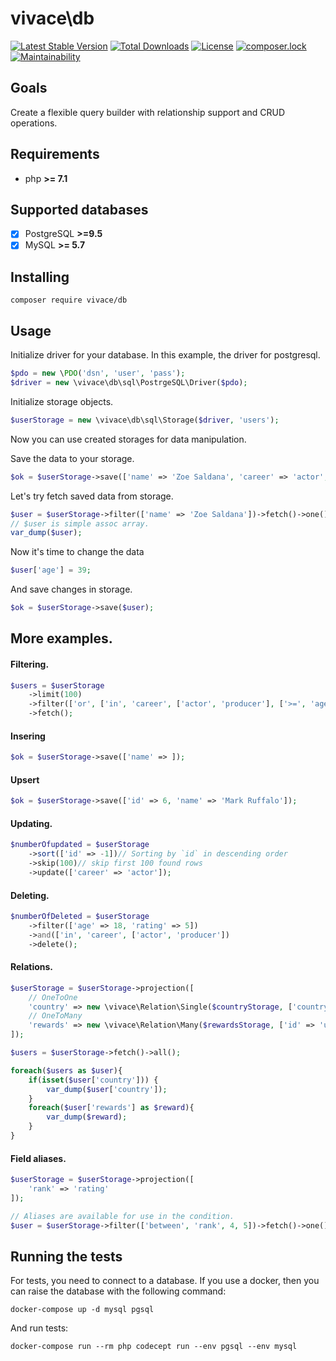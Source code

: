 # vivace\db

[![Latest Stable Version](https://poser.pugx.org/vivace/db/v/stable)](https://packagist.org/packages/vivace/db)
[![Total Downloads](https://poser.pugx.org/vivace/db/downloads)](https://packagist.org/packages/vivace/db)
[![License](https://poser.pugx.org/vivace/db/license)](https://packagist.org/packages/vivace/db)
[![composer.lock](https://poser.pugx.org/vivace/db/composerlock)](https://packagist.org/packages/vivace/db)
[![Maintainability](https://api.codeclimate.com/v1/badges/996b9318332fb25f58e0/maintainability)](https://codeclimate.com/github/php-vivace/db/maintainability)
## Goals

Create a flexible query builder with relationship support and CRUD operations.

## Requirements
- php __>= 7.1__

## Supported databases

- [x] PostgreSQL __>=9.5__
- [x] MySQL __>= 5.7__

## Installing

```
composer require vivace/db
```

## Usage

Initialize driver for your database. In this example, the driver for postgresql.
```php
$pdo = new \PDO('dsn', 'user', 'pass');
$driver = new \vivace\db\sql\PostrgeSQL\Driver($pdo);
```

Initialize storage objects.
```php
$userStorage = new \vivace\db\sql\Storage($driver, 'users');
```
Now you can use created storages for data manipulation.


Save the data to your storage.
```php
$ok = $userStorage->save(['name' => 'Zoe Saldana', 'career' => 'actor', 'rating' => 4.95]);
```
Let's try fetch saved data from storage.
```php
$user = $userStorage->filter(['name' => 'Zoe Saldana'])->fetch()->one();
// $user is simple assoc array.
var_dump($user);
```

Now it's time to change the data

```php
$user['age'] = 39;
```
And save changes in storage.

```php
$ok = $userStorage->save($user);
```

## More examples.


#### Filtering.
```php
$users = $userStorage
    ->limit(100)
    ->filter(['or', ['in', 'career', ['actor', 'producer'], ['>=', 'age', 40]])
    ->fetch();
```

#### Insering
```php
$ok = $userStorage->save(['name' => ]);
```
#### Upsert
```php
$ok = $userStorage->save(['id' => 6, 'name' => 'Mark Ruffalo']);

```
#### Updating.
```php
$numberOfupdated = $userStorage
    ->sort(['id' => -1])// Sorting by `id` in descending order
    ->skip(100)// skip first 100 found rows
    ->update(['career' => 'actor']);
```

#### Deleting.
```php
$numberOfDeleted = $userStorage
    ->filter(['age' => 18, 'rating' => 5])
    ->and(['in', 'career', ['actor', 'producer'])
    ->delete();
```

#### Relations.
```php
$userStorage = $userStorage->projection([
    // OneToOne
    'country' => new \vivace\Relation\Single($countryStorage, ['country_id' => 'id']),
    // OneToMany
    'rewards' => new \vivace\Relation\Many($rewardsStorage, ['id' => 'user_id'])
]);

$users = $userStorage->fetch()->all();

foreach($users as $user){
    if(isset($user['country'])) {
        var_dump($user['country']);
    }
    foreach($user['rewards'] as $reward){
        var_dump($reward);        
    }
}

```
#### Field aliases.
```php
$userStorage = $userStorage->projection([
    'rank' => 'rating'
]);

// Aliases are available for use in the condition.
$user = $userStorage->filter(['between', 'rank', 4, 5])->fetch()->one();
```


## Running the tests

For tests, you need to connect to a database.
If you use a docker, then you can raise the database with the following command:
```
docker-compose up -d mysql pgsql
```
And run tests:
```
docker-compose run --rm php codecept run --env pgsql --env mysql
```

